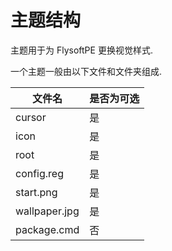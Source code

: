 # 主题结构

主题用于为 FlysoftPE 更换视觉样式.

一个主题一般由以下文件和文件夹组成.

| 文件名        | 是否为可选  |
| ------------- | ---------- |
| cursor        | 是         |
| icon          | 是         |
| root          | 是         |
| config.reg    | 是         |
| start.png     | 是         |
| wallpaper.jpg | 是         |
| package.cmd   | 否         |

